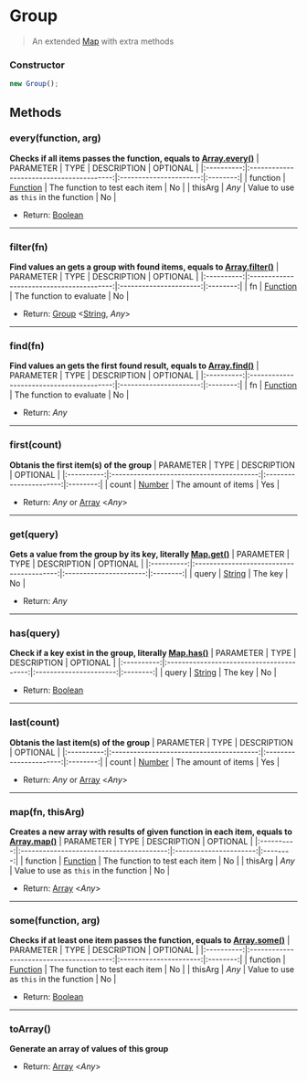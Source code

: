 # Group
> An extended [Map](https://developer.mozilla.org/en-US/docs/Web/JavaScript/Reference/Global_Objects/Map) with extra methods

### Constructor
```js
new Group();
```

## Methods
### every(function, arg)
**Checks if all items passes the function, equals to [Array.every()](https://developer.mozilla.org/en-US/docs/Web/JavaScript/Reference/Global_Objects/Array/some)**
| PARAMETER  | TYPE                                     | DESCRIPTION            | OPTIONAL |
|:----------:|:----------------------------------------:|:----------------------:|:--------:|
| function     | [Function](https://developer.mozilla.org/en-US/docs/Web/JavaScript/Reference/Global_Objects/Function) | The function to test each item | No      |
| thisArg     | _Any_ | Value to use as `this` in the function | No      |
+ Return: [Boolean](https://developer.mozilla.org/en-US/docs/Web/JavaScript/Reference/Global_Objects/Boolean)

---

### filter(fn)
**Find values an gets a group with found items, equals to [Array.filter()](https://developer.mozilla.org/en-US/docs/Web/JavaScript/Reference/Global_Objects/Array/filter)**
| PARAMETER  | TYPE                                     | DESCRIPTION            | OPTIONAL |
|:----------:|:----------------------------------------:|:----------------------:|:--------:|
| fn     | [Function](https://developer.mozilla.org/en-US/docs/Web/JavaScript/Reference/Global_Objects/Function) | The function to evaluate | No      |
+ Return: [Group](./group.md) <[String](https://developer.mozilla.org/en-US/docs/Web/JavaScript/Reference/Global_Objects/String), _Any_>

---

### find(fn)
**Find values an gets the first found result, equals to [Array.find()](https://developer.mozilla.org/en-US/docs/Web/JavaScript/Reference/Global_Objects/Array/find)**
| PARAMETER  | TYPE                                     | DESCRIPTION            | OPTIONAL |
|:----------:|:----------------------------------------:|:----------------------:|:--------:|
| fn     | [Function](https://developer.mozilla.org/en-US/docs/Web/JavaScript/Reference/Global_Objects/Function) | The function to evaluate | No      |
+ Return: _Any_

---

### first(count)
**Obtanis the first item(s) of the group**
| PARAMETER  | TYPE                                     | DESCRIPTION            | OPTIONAL |
|:----------:|:----------------------------------------:|:----------------------:|:--------:|
| count     | [Number](https://developer.mozilla.org/en-US/docs/Web/JavaScript/Reference/Global_Objects/Number) | The amount of items | Yes      |
+ Return: _Any_ or [Array](https://developer.mozilla.org/en-US/docs/Web/JavaScript/Reference/Global_Objects/Array) <_Any_>


---

### get(query)
**Gets a value from the group by its key, literally [Map.get()](https://developer.mozilla.org/en-US/docs/Web/JavaScript/Reference/Global_Objects/Map/get)**
| PARAMETER  | TYPE                                     | DESCRIPTION            | OPTIONAL |
|:----------:|:----------------------------------------:|:----------------------:|:--------:|
| query     | [String](https://developer.mozilla.org/en-US/docs/Web/JavaScript/Reference/Global_Objects/String) | The key | No      |
+ Return: _Any_

---

### has(query)
**Check if a key exist in the group, literally [Map.has()](https://developer.mozilla.org/en-US/docs/Web/JavaScript/Reference/Global_Objects/Map/has)**
| PARAMETER  | TYPE                                     | DESCRIPTION            | OPTIONAL |
|:----------:|:----------------------------------------:|:----------------------:|:--------:|
| query     | [String](https://developer.mozilla.org/en-US/docs/Web/JavaScript/Reference/Global_Objects/String) | The key | No      |
+ Return: [Boolean](https://developer.mozilla.org/en-US/docs/Web/JavaScript/Reference/Global_Objects/Boolean)

---

### last(count)
**Obtanis the last item(s) of the group**
| PARAMETER  | TYPE                                     | DESCRIPTION            | OPTIONAL |
|:----------:|:----------------------------------------:|:----------------------:|:--------:|
| count     | [Number](https://developer.mozilla.org/en-US/docs/Web/JavaScript/Reference/Global_Objects/Number) | The amount of items | Yes      |
+ Return: _Any_ or [Array](https://developer.mozilla.org/en-US/docs/Web/JavaScript/Reference/Global_Objects/Array) <_Any_>

---

### map(fn, thisArg)
**Creates a new array with results of given function in each item, equals to [Array.map()](https://developer.mozilla.org/en-US/docs/Web/JavaScript/Reference/Global_Objects/Array/map)**
| PARAMETER  | TYPE                                     | DESCRIPTION            | OPTIONAL |
|:----------:|:----------------------------------------:|:----------------------:|:--------:|
| function     | [Function](https://developer.mozilla.org/en-US/docs/Web/JavaScript/Reference/Global_Objects/Function) | The function to test each item | No      |
| thisArg     | _Any_ | Value to use as `this` in the function | No      |
+ Return: [Array](https://developer.mozilla.org/en-US/docs/Web/JavaScript/Reference/Global_Objects/Array) <_Any_>

---

### some(function, arg)
**Checks if at least one item passes the function, equals to [Array.some()](https://developer.mozilla.org/en-US/docs/Web/JavaScript/Reference/Global_Objects/Array/some)**
| PARAMETER  | TYPE                                     | DESCRIPTION            | OPTIONAL |
|:----------:|:----------------------------------------:|:----------------------:|:--------:|
| function     | [Function](https://developer.mozilla.org/en-US/docs/Web/JavaScript/Reference/Global_Objects/Function) | The function to test each item | No      |
| thisArg     | _Any_ | Value to use as `this` in the function | No      |
+ Return: [Boolean](https://developer.mozilla.org/en-US/docs/Web/JavaScript/Reference/Global_Objects/Boolean)

---

### toArray()
**Generate an array of values of this group**
+ Return: [Array](https://developer.mozilla.org/en-US/docs/Web/JavaScript/Reference/Global_Objects/Array) <_Any_>
